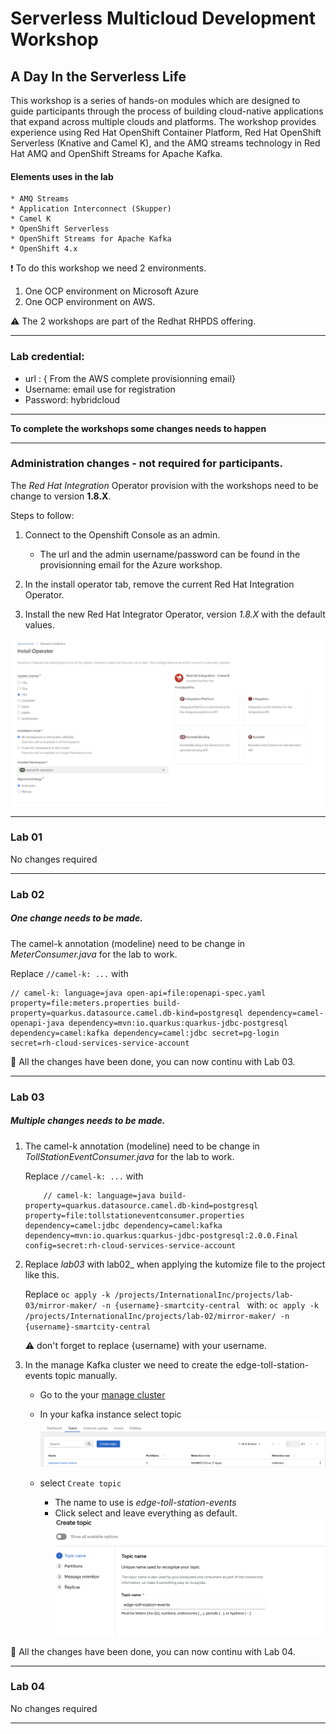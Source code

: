 # Serverless Multicloud Development Workshop

## A Day In the Serverless Life

This workshop is a series of hands-on modules which are designed to guide participants through the process of building cloud-native applications that expand across multiple clouds and platforms. The workshop provides experience using Red Hat OpenShift Container Platform, Red Hat OpenShift Serverless (Knative and Camel K), and the AMQ streams technology in Red Hat AMQ and OpenShift Streams for Apache Kafka.

#### Elements uses in the lab
    * AMQ Streams
    * Application Interconnect (Skupper)
    * Camel K
    * OpenShift Serverless
    * OpenShift Streams for Apache Kafka
    * OpenShift 4.x

:exclamation: To do this workshop we need 2 environments.

1. One OCP environment on Microsoft Azure
2. One OCP environment on AWS.

:warning: The 2 workshops are part of the Redhat RHPDS offering. 

---

### Lab credential:

* url : { From the AWS complete provisionning email}
* Username: email use for registration
* Password: hybridcloud

---

__To complete the workshops some changes needs to happen__

---

### Administration changes - not required for participants.

The _Red Hat Integration_ Operator provision with the workshops need to be change to version __1.8.X__.

Steps to follow:

1. Connect to the Openshift Console as an admin.
   * The url and the admin username/password can be found in the provisionning email for the Azure workshop.

2. In the install operator tab, remove the current Red Hat Integration Operator.

3. Install the new Red Hat Integrator Operator, version _1.8.X_ with the default values.

![integrator_operator](/images/image1.png)

---

### Lab 01

No changes required

---

### Lab 02

##### One change needs to be made.

The camel-k annotation (modeline) need to be change in  _MeterConsumer.java_ for the lab to work.

Replace
` //camel-k: ... `
with
```
// camel-k: language=java open-api=file:openapi-spec.yaml property=file:meters.properties build-property=quarkus.datasource.camel.db-kind=postgresql dependency=camel-openapi-java dependency=mvn:io.quarkus:quarkus-jdbc-postgresql dependency=camel:kafka dependency=camel:jdbc secret=pg-login secret=rh-cloud-services-service-account
```

:tada:   All the changes have been done, you can now continu with Lab 03.

---
### Lab 03

##### Multiple changes needs to be made.

1. The camel-k annotation (modeline) need to be change in  _TollStationEventConsumer.java_ for the lab to work.

    Replace
    ` //camel-k: ... `
    with
    ```
        // camel-k: language=java build-property=quarkus.datasource.camel.db-kind=postgresql property=file:tollstationeventconsumer.properties dependency=camel:jdbc dependency=camel:kafka dependency=mvn:io.quarkus:quarkus-jdbc-postgresql:2.0.0.Final config=secret:rh-cloud-services-service-account
    ```

1. Replace _lab03_ with  lab02_ when applying the kutomize file to the project like this.

    Replace
    `oc apply -k /projects/InternationalInc/projects/lab-03/mirror-maker/ -n {username}-smartcity-central `
    with:
    `oc apply -k /projects/InternationalInc/projects/lab-02/mirror-maker/ -n {username}-smartcity-central`

    :warning: don't forget to replace {username} with your username.

1. In the manage Kafka cluster we need to create the edge-toll-station-events topic manually.

    * Go to the your [manage cluster](https://console.redhat.com/application-services/streams/kafkas) 

    * In your kafka instance select topic
    ![topic1](/images/image2.png)

    * select `Create topic`
        * The name to use is _edge-toll-station-events_
        * Click select and leave everything as default.
      ![topic2](/images/image3.png)


:tada:   All the changes have been done, you can now continu with Lab 04.

---

### Lab 04

No changes required

---

